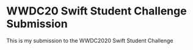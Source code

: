 # WWDC20 Swift Student Challenge Submission
This is my submission to the WWDC2020 Swift Student Challenge
